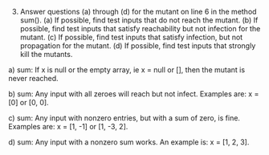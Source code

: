 ﻿

3. Answer questions (a) through (d) for the mutant on line 6 in the method sum(). (a) If possible, find test inputs that do not reach the mutant. (b) If possible, find test inputs that satisfy reachability but not infection for the mutant. (c) If possible, find test inputs that satisfy infection, but not propagation for the mutant. (d) If possible, find test inputs that strongly kill the mutants.

a) sum: If x is null or the empty array, ie x = null or [], then the mutant is never
reached.

b) sum: Any input with all zeroes will reach but not infect. Examples are: x = [0] or [0, 0].

c) sum: Any input with nonzero entries, but with a sum of zero, is fine. Examples are: x = [1, -1] or [1, -3, 2].

d) sum: Any input with a nonzero sum works. An example is: x = [1, 2, 3].
